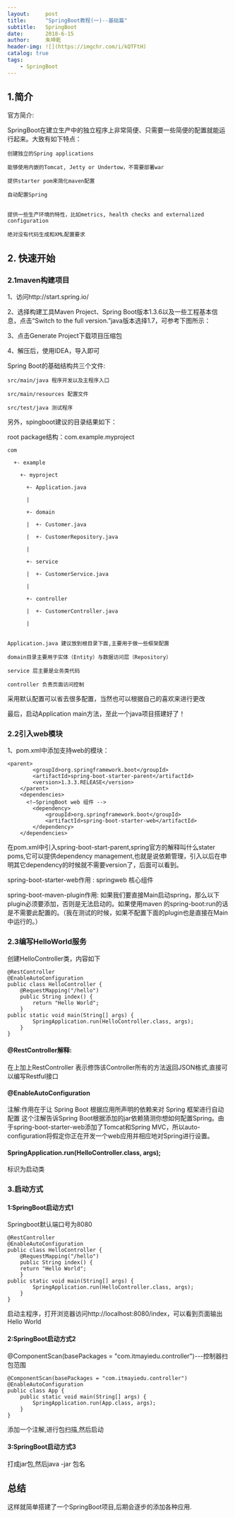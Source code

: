 ```yaml
---
layout:     post
title:      "SpringBoot教程(一)--基础篇"
subtitle:   SpringBoot
date:       2018-6-15
author:     朱坤乾
header-img: ![](https://imgchr.com/i/kQTFtH)
catalog: true
tags:
    - SpringBoot
---
```

##  1.简介
官方简介:

SpringBoot在建立生产中的独立程序上非常简便、只需要一些简便的配置就能运行起来。大致有如下特点：

    创建独立的Spring applications
	
    能够使用内嵌的Tomcat, Jetty or Undertow，不需要部署war
	
    提供starter pom来简化maven配置
	
    自动配置Spring
	
	
    提供一些生产环境的特性，比如metrics, health checks and externalized configuration
	
    绝对没有代码生成和XML配置要求
	
##  2. 快速开始

###  2.1maven构建项目

1、访问http://start.spring.io/

2、选择构建工具Maven Project、Spring Boot版本1.3.6以及一些工程基本信息，点击“Switch to the full version.”java版本选择1.7，可参考下图所示：

3、点击Generate Project下载项目压缩包

4、解压后，使用IDEA，导入即可

Spring Boot的基础结构共三个文件:

    src/main/java 程序开发以及主程序入口

    src/main/resources 配置文件

    src/test/java 测试程序


另外，spingboot建议的目录结果如下：

root package结构：com.example.myproject


    com

      +- example

        +- myproject

          +- Application.java

          |

          +- domain

          |  +- Customer.java

          |  +- CustomerRepository.java

          |

          +- service

          |  +- CustomerService.java

          |

          +- controller

          |  +- CustomerController.java

          |


    Application.java 建议放到根目录下面,主要用于做一些框架配置

    domain目录主要用于实体（Entity）与数据访问层（Repository）

    service 层主要是业务类代码

    controller 负责页面访问控制
	
采用默认配置可以省去很多配置，当然也可以根据自己的喜欢来进行更改

最后，启动Application main方法，至此一个java项目搭建好了！

###  2.2引入web模块


1、pom.xml中添加支持web的模块：

```
<parent>
		<groupId>org.springframework.boot</groupId>
		<artifactId>spring-boot-starter-parent</artifactId>
		<version>1.3.3.RELEASE</version>
	</parent>
	<dependencies>
	  <!—SpringBoot web 组件 -->
		<dependency>
			<groupId>org.springframework.boot</groupId>
			<artifactId>spring-boot-starter-web</artifactId>
		</dependency>
	</dependencies>

```

在pom.xml中引入spring-boot-start-parent,spring官方的解释叫什么stater poms,它可以提供dependency management,也就是说依赖管理，引入以后在申明其它dependency的时候就不需要version了，后面可以看到。

spring-boot-starter-web作用  :  springweb 核心组件

spring-boot-maven-plugin作用: 如果我们要直接Main启动spring，那么以下plugin必须要添加，否则是无法启动的。如果使用maven 的spring-boot:run的话是不需要此配置的。（我在测试的时候，如果不配置下面的plugin也是直接在Main中运行的。）


###  2.3编写HelloWorld服务

创建HelloController类，内容如下

```
@RestController
@EnableAutoConfiguration
public class HelloController {
	@RequestMapping("/hello")
	public String index() {
		return "Hello World";
	}	
public static void main(String[] args) {
		SpringApplication.run(HelloController.class, args);
	}
}

```

####  @RestController解释:

在上加上RestController 表示修饰该Controller所有的方法返回JSON格式,直接可以编写Restful接口

####  @EnableAutoConfiguration

注解:作用在于让 Spring Boot   根据应用所声明的依赖来对 Spring 框架进行自动配置
        这个注解告诉Spring Boot根据添加的jar依赖猜测你想如何配置Spring。由于spring-boot-starter-web添加了Tomcat和Spring MVC，所以auto-configuration将假定你正在开发一个web应用并相应地对Spring进行设置。

####  SpringApplication.run(HelloController.class, args);

   标识为启动类
   
###  3.启动方式

####  1:SpringBoot启动方式1
   
   Springboot默认端口号为8080
   
```
@RestController
@EnableAutoConfiguration
public class HelloController {
	@RequestMapping("/hello")
	public String index() {
	return "Hello World";
	}	
public static void main(String[] args) {
		SpringApplication.run(HelloController.class, args);
	}
}

```
   启动主程序，打开浏览器访问http://localhost:8080/index，可以看到页面输出Hello World
   
####  2:SpringBoot启动方式2

@ComponentScan(basePackages = "com.itmayiedu.controller")---控制器扫包范围

```
@ComponentScan(basePackages = "com.itmayiedu.controller")
@EnableAutoConfiguration
public class App {
	public static void main(String[] args) {
		SpringApplication.run(App.class, args);
	}
}

```
添加一个注解,进行包扫描,然后启动

####  3:SpringBoot启动方式3

打成jar包,然后java -jar  包名



##  总结

这样就简单搭建了一个SpringBoot项目,后期会逐步的添加各种应用.











